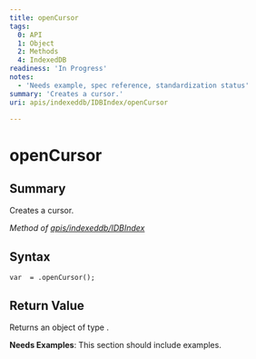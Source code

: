 ```yaml
---
title: openCursor
tags:
  0: API
  1: Object
  2: Methods
  4: IndexedDB
readiness: 'In Progress'
notes:
  - 'Needs example, spec reference, standardization status'
summary: 'Creates a cursor.'
uri: apis/indexeddb/IDBIndex/openCursor

---
```

# openCursor

## Summary

Creates a cursor.

*Method of [apis/indexeddb/IDBIndex](/apis/indexeddb/IDBIndex)*

## Syntax

``` {.js}
var  = .openCursor();
```

## Return Value

Returns an object of type .

**Needs Examples**: This section should include examples.

